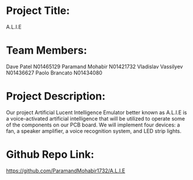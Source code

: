 # Project Title:
A.L.I.E

# Team Members:
Dave Patel N01465129
Paramand Mohabir N01421732 
Vladislav Vassilyev N01436627
Paolo Brancato N01434080

# Project Description:
Our project Artificial Lucent Intelligence Emulator better known as A.L.I.E is a voice-activated artificial intelligence that will be utilized to operate some of the components on our PCB board. We will implement four devices: a fan, a speaker amplifier, a voice recognition system, and LED strip lights.

# Github Repo Link:
https://github.com/ParamandMohabir1732/A.L.I.E

